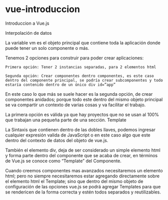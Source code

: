 # vue-introduccion
Introduccion a Vue.js


Interpolación de datos

La variable vm es el objeto principal que contiene toda la aplicación donde puede tener un solo componente o más.

Tenemos 2 opciones para construir para poder crear aplicaciones:

    Primera opción: Tener 2 instancias separadas, para 2 elementos html

    Segunda opción: Crear componentes dentro componentes, es este caso dentro del componente principal, se podría crear subcomponentes y todo estaría contenido dentro de un único div id=”app”

En este caso lo que más se suele hacer es la segunda opción, de crear componentes anidados; porque todo este dentro del mismo objeto principal se va compartir un contexto de varias cosas y va facilitar el trabajo.

La primera opción es válida ya que hay proyectos que no se usan al 100% que trabajan una pequeña parte de una sección.
Template

La Sintaxis que contienen dentro de las dobles llaves, podemos ingresar cualquier expresión valida de JavaScript o en este caso algo que este dentro del contexto de datos del objeto de vue.js.

También el elemento div, deja de ser considerado un simple elemento html y forma parte dentro del componente que se acaba de crear, en términos de Vue.js se conoce como “Template” del Componente.

Cuando creemos componentes mas avanzados necesitaremos un elemento html; pero no siempre necesitaremos estar agregando directamente sobre el elemento html el Template; sino que dentro del mismo objeto de configuración de las opciones vue.js se podrá agregar Templates para que se rendericen de la forma correcta y estén todos separados y reutilizables.